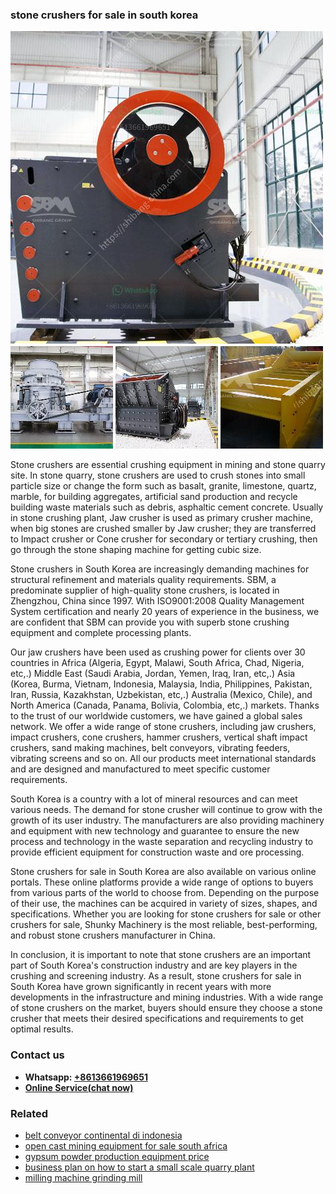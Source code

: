 <h3>stone crushers for sale in south korea</h3><img src='1708323068.jpg' alt=''><p>Stone crushers are essential crushing equipment in mining and stone quarry site. In stone quarry, stone crushers are used to crush stones into small particle size or change the form such as basalt, granite, limestone, quartz, marble, for building aggregates, artificial sand production and recycle building waste materials such as debris, asphaltic cement concrete. Usually in stone crushing plant, Jaw crusher is used as primary crusher machine, when big stones are crushed smaller by Jaw crusher; they are transferred to Impact crusher or Cone crusher for secondary or tertiary crushing, then go through the stone shaping machine for getting cubic size.</p><p>Stone crushers in South Korea are increasingly demanding machines for structural refinement and materials quality requirements. SBM, a predominate supplier of high-quality stone crushers, is located in Zhengzhou, China since 1997. With ISO9001:2008 Quality Management System certification and nearly 20 years of experience in the business, we are confident that SBM can provide you with superb stone crushing equipment and complete processing plants.</p><p>Our jaw crushers have been used as crushing power for clients over 30 countries in Africa (Algeria, Egypt, Malawi, South Africa, Chad, Nigeria, etc,.) Middle East (Saudi Arabia, Jordan, Yemen, Iraq, Iran, etc,.) Asia (Korea, Burma, Vietnam, Indonesia, Malaysia, India, Philippines, Pakistan, Iran, Russia, Kazakhstan, Uzbekistan, etc,.) Australia (Mexico, Chile), and North America (Canada, Panama, Bolivia, Colombia, etc,.) markets. Thanks to the trust of our worldwide customers, we have gained a global sales network. We offer a wide range of stone crushers, including jaw crushers, impact crushers, cone crushers, hammer crushers, vertical shaft impact crushers, sand making machines, belt conveyors, vibrating feeders, vibrating screens and so on. All our products meet international standards and are designed and manufactured to meet specific customer requirements.</p><p>South Korea is a country with a lot of mineral resources and can meet various needs. The demand for stone crusher will continue to grow with the growth of its user industry. The manufacturers are also providing machinery and equipment with new technology and guarantee to ensure the new process and technology in the waste separation and recycling industry to provide efficient equipment for construction waste and ore processing.</p><p>Stone crushers for sale in South Korea are also available on various online portals. These online platforms provide a wide range of options to buyers from various parts of the world to choose from. Depending on the purpose of their use, the machines can be acquired in variety of sizes, shapes, and specifications. Whether you are looking for stone crushers for sale or other crushers for sale, Shunky Machinery is the most reliable, best-performing, and robust stone crushers manufacturer in China.</p><p>In conclusion, it is important to note that stone crushers are an important part of South Korea's construction industry and are key players in the crushing and screening industry. As a result, stone crushers for sale in South Korea have grown significantly in recent years with more developments in the infrastructure and mining industries. With a wide range of stone crushers on the market, buyers should ensure they choose a stone crusher that meets their desired specifications and requirements to get optimal results.</p><h3>Contact us</h3><ul><li><strong>Whatsapp:&nbsp;<a href="https://wa.me/8613661969651">+8613661969651</a></strong></li><li><a href="https://swt.shibang-china.com/?git&amp;zhl&amp;stone crushers for sale in south korea"><strong>Online Service(chat now)</strong></a></li></ul><h3>Related</h3><ul><li><a href='belt conveyor continental di indonesia.md'>belt conveyor continental di indonesia</a></li><li><a href='open cast mining equipment for sale south africa.md'>open cast mining equipment for sale south africa</a></li><li><a href='gypsum powder production equipment price.md'>gypsum powder production equipment price</a></li><li><a href='business plan on how to start a small scale quarry plant.md'>business plan on how to start a small scale quarry plant</a></li><li><a href='milling machine grinding mill.md'>milling machine grinding mill</a></li></ul>